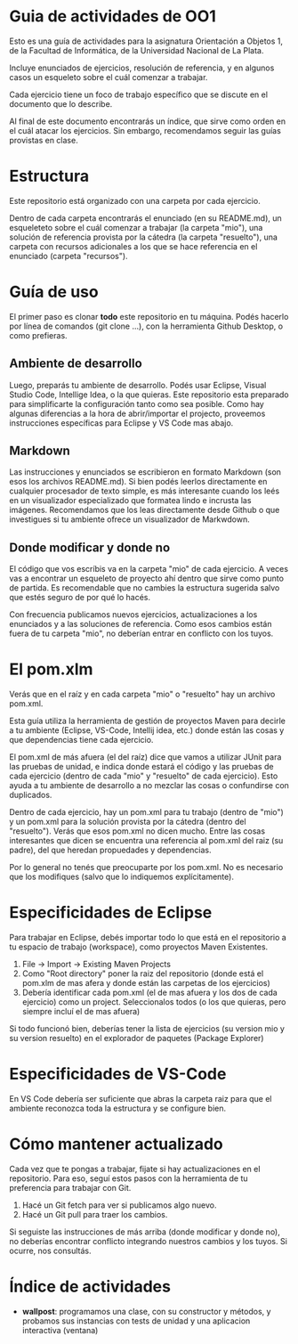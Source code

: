 # Guia de actividades de OO1

Esto es una guía de actividades para la asignatura Orientación a Objetos 1, de la Facultad de Informática, de la Universidad Nacional de La Plata.

Incluye enunciados de ejercicios, resolución de referencia, y en algunos casos un esqueleto sobre el cuál comenzar a trabajar.

Cada ejercicio tiene un foco de trabajo específico que se discute en el documento que lo describe. 

Al final de este documento encontrarás un índice, que sirve como orden en el cuál atacar los ejercicios. Sin embargo, recomendamos seguir las guías provistas en clase. 

# Estructura 

Este repositorio está organizado con una carpeta por cada ejercicio. 

Dentro de cada carpeta encontrarás el enunciado (en su README.md), un esqueleteto sobre el cuál comenzar a trabajar (la carpeta "mio"), una solución de referencia provista por la cátedra (la carpeta "resuelto"), una carpeta con recursos adicionales a los que se hace referencia en el enunciado (carpeta "recursos"). 

# Guía de uso

El primer paso es clonar **todo** este repositorio en tu máquina. Podés hacerlo por línea de comandos (git clone ...), con la herramienta Github Desktop, o como prefieras.

## Ambiente de desarrollo

Luego, preparás tu ambiente de desarrollo. Podés usar Eclipse, Visual Studio Code, Intellige Idea, o la que quieras. Este repositorio esta preparado para simplificarte la configuración tanto como sea posible.  Como hay algunas diferencias a la hora de abrir/importar el projecto, proveemos instrucciones específicas para Eclipse y VS Code mas abajo.

## Markdown

Las instrucciones y enunciados se escribieron en formato Markdown (son esos los archivos README.md). Si bien podés leerlos directamente en cualquier procesador de texto simple, es más interesante cuando los leés en un visualizador especializado que formatea lindo e incrusta las imágenes. Recomendamos que los leas directamente desde Github o que investigues si tu ambiente ofrece un visualizador de Markwdown. 

## Donde modificar y donde no

El código que vos escríbis va en la carpeta "mio" de cada ejercicio. A veces vas a encontrar un esqueleto de proyecto ahí dentro que sirve como punto de partida. Es recomendable que no cambies la estructura sugerida salvo que estés seguro de por qué lo hacés. 

Con frecuencia publicamos nuevos ejercicios, actualizaciones a los enunciados y a las soluciones de referencia. Como esos cambios están fuera de tu carpeta "mio", no deberían entrar en conflicto con los tuyos. 

# El pom.xlm

Verás que en el raíz y en cada carpeta "mio" o "resuelto" hay un archivo pom.xml. 

Esta guía utiliza la herramienta de gestión de proyectos Maven para decirle a tu ambiente (Eclipse, VS-Code, Intellij idea, etc.) donde están las cosas y que dependencias tiene cada ejercicio.

El pom.xml de más afuera (el del raíz) dice que vamos a utilizar JUnit para las pruebas de unidad, e indica donde estará el código y las pruebas de cada ejercicio (dentro de cada "mio" y "resuelto" de cada ejercicio). Esto ayuda a tu ambiente de desarrollo a no mezclar las cosas o confundirse con duplicados. 

Dentro de cada ejercicio, hay un pom.xml para tu trabajo (dentro de "mio") y un pom.xml para la solución provista por la cátedra (dentro del "resuelto"). Verás que esos pom.xml no dicen mucho. Entre las cosas interesantes que dicen se encuentra una referencia al pom.xml del raiz (su padre), del que heredan propuedades y dependencias.  

Por lo general no tenés que preocuparte por los pom.xml. No es necesario que los modifiques (salvo que lo indiquemos explícitamente).

# Especificidades de Eclipse 

Para trabajar en Eclipse, debés importar todo lo que está en el repositorio a tu espacio de trabajo (workspace), como proyectos Maven Existentes. 

1. File -> Import -> Existing Maven Projects 
2. Como "Root directory" poner la raiz del repositorio (donde está el pom.xlm de mas afera y donde están las carpetas de los ejercicios)
3. Debería identificar cada pom.xml (el de mas afuera y los dos de cada ejercicio) como un project. Seleccionalos todos (o los que quieras, pero siempre incluí el de mas afuera)

Si todo funcionó bien, deberías tener la lista de ejercicios (su version mio y su version resuelto) en el explorador de paquetes (Package Explorer)

# Especificidades de VS-Code

En VS Code debería ser suficiente que abras la carpeta raiz para que el ambiente reconozca toda la estructura y se configure bien. 

# Cómo mantener actualizado

Cada vez que te pongas a trabajar, fijate si hay actualizaciones en el repositorio. Para eso, seguí estos pasos con la herramienta de tu preferencia para trabajar con Git.

1. Hacé un Git fetch para ver si publicamos algo nuevo.
2. Hacé un Git pull para traer los cambios. 

Si seguiste las instrucciones de más arriba (donde modificar y donde no), no deberías encontrar conflicto integrando nuestros cambios y los tuyos. Si ocurre, nos consultás.

# Índice de actividades

* **wallpost**: programamos una clase, con su constructor y métodos, y probamos sus instancias con tests de unidad y una aplicacion interactiva (ventana) 